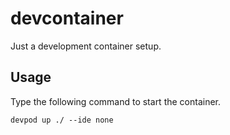 # devcontainer

Just a development container setup.

## Usage

Type the following command to start
the container.

```shell
devpod up ./ --ide none
```
